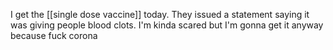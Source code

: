 I get the [[single dose vaccine]] today. They issued a statement saying it was giving people blood clots. I'm kinda scared but I'm gonna get it anyway because fuck corona

